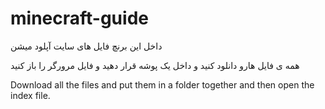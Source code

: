 # minecraft-guide

داخل این برنچ فایل های سایت آپلود میشن

همه ی فایل هارو دانلود کنید و داخل یک پوشه قرار دهید و فایل مرورگر را باز کنید

Download all the files and put them in a folder together and then open the index file.
